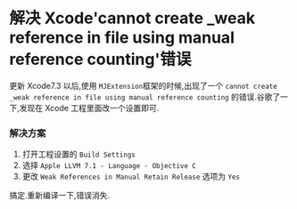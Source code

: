 # 解决 Xcode'cannot create _weak reference in file using manual reference counting'错误
更新 Xcode7.3 以后,使用 `MJExtension`框架的时候,出现了一个 `cannot create _weak reference in file using manual reference counting` 的错误.谷歌了一下,发现在 Xcode 工程里面改一个设置即可.
### 解决方案

1. 打开工程设置的 `Build Settings`
2. 选择 `Apple LLVM 7.1 - Language - Objective C`
3. 更改 `Weak References in Manual Retain Release` 选项为 `Yes`

搞定.重新编译一下,错误消失.



